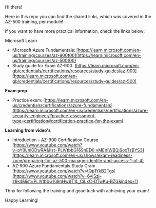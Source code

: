Hi there!

Here in this repo you can find the shared links, which was covered in the AZ-500 training, per module!

If you want to have more practical information, check the links below:

Microsoft Learn
- Microsoft Azure Fundamentals: [https://learn.microsoft.com/en-us/training/courses/az-900t00](https://learn.microsoft.com/en-us/training/courses/az-500t00)
- Study guide for Exam AZ-900: [https://learn.microsoft.com/en-gb/credentials/certifications/resources/study-guides/az-900](https://learn.microsoft.com/en-gb/credentials/certifications/resources/study-guides/az-500)
  
**Exam prep**
- Practice exam: [https://learn.microsoft.com/en-us/credentials/certifications/azure-fundamentals](https://learn.microsoft.com/en-us/credentials/certifications/azure-security-engineer/?practice-assessment-type=certification#certification-practice-for-the-exam)

**Learning from video's**
- Introduction – AZ-900 Certification Course [https://www.youtube.com/watch?v=pY0LnKiDwRA&list=PLlVtbbG169nED0_vMEniWBQjSoxTsBYS3](https://learn.microsoft.com/en-us/shows/exam-readiness-zone/preparing-for-az-500-manage-identity-and-access-1-of-4)
- AZ-900 Azure Fundamentals Study Cram [https://www.youtube.com/watch?v=tQp1YkB2Tgs](https://www.youtube.com/watch?v=6vISzj-z8k4&list=PLlVtbbG169nHw9T1L_CiLxC-DTwKu-BZG&index=1)

Thnx for following the training and good luck with achieving your exam!

Happy Learning!
